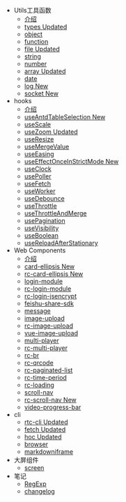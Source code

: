 - Utils工具函数
    - [介绍](md/utils.md)
    - [types <span class="new">Updated</span>](./src/types/README.md)
    - [object](./src/object/README.md)
    - [function](./src/function/README.md)
    - [file <span class="new">Updated</span>](./src/file/README.md)
    - [string](./src/string/README.md)
    - [number](./src/number/README.md)
    - [array <span class="new">Updated</span>](./src/array/README.md)
    - [date](./src/date/README.md)
    - [log <span class="new">New</span>](./src/log/README.md)
    - [socket <span class="new">New</span>](./src/socket/README.md)
- hooks
    - [介绍](md/hooks/hooks/README.md)
    - [useAntdTableSelection <span class="new">New</span>](md/hooks/useAntdTableSelection/README.md)
    - [useScale](md/hooks/useScale/README.md)
    - [useZoom <span class="new">Updated</span>](md/hooks/useZoom/README.md)
    - [useResize](md/hooks/useResize/README.md)
    - [useMergeValue](md/hooks/useMergeValue/README.md)
    - [useEasing](md/hooks/useEasing/README.md)
    - [useEffectOnceInStrictMode <span class="new">New</span>](md/hooks/useEffectOnceInStrictMode/README.md)
    - [useClock](md/hooks/useClock/README.md)
    - [usePoller](md/hooks/usePoller/README.md)
    - [useFetch](md/hooks/useFetch/README.md)
    - [useWorker](md/hooks/useWorker/README.md)
    - [useDebounce](md/hooks/useDebounce/README.md)
    - [useThrottle](md/hooks/useThrottle/README.md)
    - [useThrottleAndMerge](md/hooks/useThrottleAndMerge/README.md)
    - [usePagination](md/hooks/usePagination/README.md)
    - [useVisibility](md/hooks/useVisibility/README.md)
    - [useBoolean](md/hooks/useBoolean/README.md)
    - [useReloadAfterStationary](md/hooks/useReloadAfterStationary/README.md)
- Web Components
    - [介绍](md/components/README.md)
    - [card-ellipsis <span class="new">New</span>](md/components/card-ellipsis/README.md)
    - [rc-card-ellipsis <span class="new">New</span>](md/components/rc-card-ellipsis/README.md)
    - [login-module](md/components/login-module/README.md)
    - [rc-login-module](md/components/rc-login-module/README.md)
    - [rc-login-jsencrypt](md/components/rc-login-jsencrypt/README.md)
    - [feishu-share-sdk](md/components/feishu-share-sdk/README.md)
    - [message](md/components/message/README.md)
    - [image-upload](md/components/image-upload/README.md)
    - [rc-image-upload](md/components/rc-image-upload/README.md)
    - [vue-image-upload](md/components/vue-image-upload/README.md)
    - [multi-player](md/components/multi-player/README.md)
    - [rc-multi-player](md/components/rc-multi-player/README.md)
    - [rc-br](md/components/rc-br/README.md)
    - [rc-qrcode](md/components/rc-qrcode/README.md)
    - [rc-paginated-list](md/components/rc-paginated-list/README.md)
    - [rc-time-period](md/components/rc-time-period/README.md)
    - [rc-loading](md/components/rc-loading/README.md)
    - [scroll-nav](md/components/scroll-nav/README.md)
    - [rc-scroll-nav <span class="new">New</span>](md/components/rc-scroll-nav/README.md)
    - [video-progress-bar](md/components/video-progress-bar/README.md)
- cli
    - [rtc-cli <span class="new">Updated</span>](md/cli/rtc-cli/README.md)
    - [fetch <span class="new">Updated</span>](md/cli/fetch/README.md)
    - [hoc <span class="new">Updated</span>](md/cli/hoc/README.md)
    - [browser](md/cli/browser.md)
    - [markdowniframe](md/cli/markdowniframe.md)
- 大屏组件
    - [screen](md/screen.md)
- 笔记
    - [RegExp](md/notes/RegExp.md)
    - [changelog](md/notes/changelog.md)

